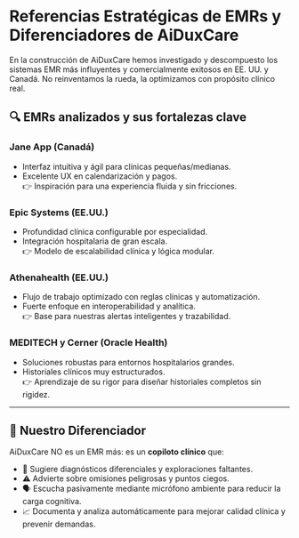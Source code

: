 # Referencias Estratégicas de EMRs y Diferenciadores de AiDuxCare

En la construcción de AiDuxCare hemos investigado y descompuesto los sistemas EMR más influyentes y comercialmente exitosos en EE. UU. y Canadá. No reinventamos la rueda, la optimizamos con propósito clínico real.

## 🔍 EMRs analizados y sus fortalezas clave

### Jane App (Canadá)
- Interfaz intuitiva y ágil para clínicas pequeñas/medianas.  
- Excelente UX en calendarización y pagos.  
👉 Inspiración para una experiencia fluida y sin fricciones.

### Epic Systems (EE.UU.)
- Profundidad clínica configurable por especialidad.  
- Integración hospitalaria de gran escala.  
👉 Modelo de escalabilidad clínica y lógica modular.

### Athenahealth (EE.UU.)
- Flujo de trabajo optimizado con reglas clínicas y automatización.  
- Fuerte enfoque en interoperabilidad y analítica.  
👉 Base para nuestras alertas inteligentes y trazabilidad.

### MEDITECH y Cerner (Oracle Health)
- Soluciones robustas para entornos hospitalarios grandes.  
- Historiales clínicos muy estructurados.  
👉 Aprendizaje de su rigor para diseñar historiales completos sin rigidez.

---

## 🎯 Nuestro Diferenciador

AiDuxCare NO es un EMR más: es un **copiloto clínico** que:
- 🧠 Sugiere diagnósticos diferenciales y exploraciones faltantes.  
- ⚠️ Advierte sobre omisiones peligrosas y puntos ciegos.  
- 🗣️ Escucha pasivamente mediante micrófono ambiente para reducir la carga cognitiva.  
- 📈 Documenta y analiza automáticamente para mejorar calidad clínica y prevenir demandas. 